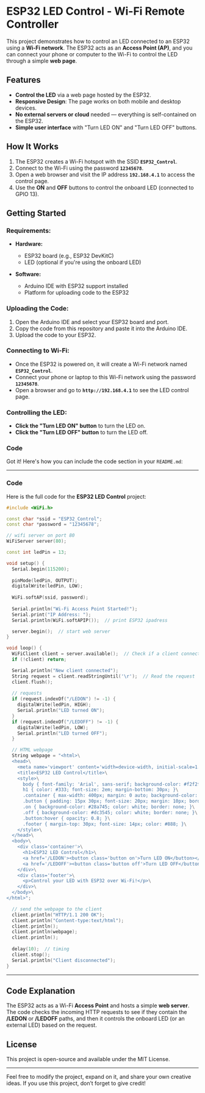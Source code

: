 # ESP32 LED Control - Wi-Fi Remote Controller

This project demonstrates how to control an LED connected to an ESP32 using a **Wi-Fi network**. The ESP32 acts as an **Access Point (AP)**, and you can connect your phone or computer to the Wi-Fi to control the LED through a simple **web page**.

## Features

- **Control the LED** via a web page hosted by the ESP32.
- **Responsive Design**: The page works on both mobile and desktop devices.
- **No external servers or cloud** needed — everything is self-contained on the ESP32.
- **Simple user interface** with "Turn LED ON" and "Turn LED OFF" buttons.

## How It Works

1. The ESP32 creates a Wi-Fi hotspot with the SSID **`ESP32_Control`**.
2. Connect to the Wi-Fi using the password **`12345678`**.
3. Open a web browser and visit the IP address **`192.168.4.1`** to access the control page.
4. Use the **ON** and **OFF** buttons to control the onboard LED (connected to GPIO 13).

## Getting Started

### Requirements:

- **Hardware:**
  - ESP32 board (e.g., ESP32 DevKitC)
  - LED (optional if you're using the onboard LED)

- **Software:**
  - Arduino IDE with ESP32 support installed
  - Platform for uploading code to the ESP32

### Uploading the Code:

1. Open the Arduino IDE and select your ESP32 board and port.
2. Copy the code from this repository and paste it into the Arduino IDE.
3. Upload the code to your ESP32.

### Connecting to Wi-Fi:

- Once the ESP32 is powered on, it will create a Wi-Fi network named **`ESP32_Control`**.
- Connect your phone or laptop to this Wi-Fi network using the password **`12345678`**.
- Open a browser and go to **`http://192.168.4.1`** to see the LED control page.

### Controlling the LED:

- **Click the "Turn LED ON" button** to turn the LED on.
- **Click the "Turn LED OFF" button** to turn the LED off.

### Code

Got it! Here's how you can include the code section in your `README.md`:

---

### **Code**

Here is the full code for the **ESP32 LED Control** project:

```cpp
#include <WiFi.h>

const char *ssid = "ESP32_Control";
const char *password = "12345678";

// wifi server on port 80
WiFiServer server(80);

const int ledPin = 13;

void setup() {
  Serial.begin(115200);
  
  pinMode(ledPin, OUTPUT);
  digitalWrite(ledPin, LOW);
  
  WiFi.softAP(ssid, password);
  
  Serial.println("Wi-Fi Access Point Started!");
  Serial.print("IP Address: ");
  Serial.println(WiFi.softAPIP());  // print ESP32 ipadress

  server.begin();  // start web server
}

void loop() {
  WiFiClient client = server.available();  // Check if a client connected
  if (!client) return;

  Serial.println("New client connected");
  String request = client.readStringUntil('\r');  // Read the request
  client.flush();
  
  // requests
  if (request.indexOf("/LEDON") != -1) {
    digitalWrite(ledPin, HIGH);
    Serial.println("LED turned ON");
  }
  if (request.indexOf("/LEDOFF") != -1) {
    digitalWrite(ledPin, LOW);
    Serial.println("LED turned OFF");
  }

  // HTML webpage
  String webpage = "<html>\
  <head>\
    <meta name='viewport' content='width=device-width, initial-scale=1.0'>\
    <title>ESP32 LED Control</title>\
    <style>\
      body { font-family: 'Arial', sans-serif; background-color: #f2f2f2; text-align: center; padding: 20px; }\
      h1 { color: #333; font-size: 2em; margin-bottom: 30px; }\
      .container { max-width: 400px; margin: 0 auto; background-color: #fff; border-radius: 10px; box-shadow: 0 4px 8px rgba(0, 0, 0, 0.1); padding: 20px; }\
      .button { padding: 15px 30px; font-size: 20px; margin: 10px; border-radius: 5px; text-decoration: none; display: inline-block; width: 150px; cursor: pointer; transition: all 0.3s ease; }\
      .on { background-color: #28a745; color: white; border: none; }\
      .off { background-color: #dc3545; color: white; border: none; }\
      .button:hover { opacity: 0.8; }\
      .footer { margin-top: 30px; font-size: 14px; color: #888; }\
    </style>\
  </head>\
  <body>\
    <div class='container'>\
      <h1>ESP32 LED Control</h1>\
      <a href='/LEDON'><button class='button on'>Turn LED ON</button></a>\
      <a href='/LEDOFF'><button class='button off'>Turn LED OFF</button></a>\
    </div>\
    <div class='footer'>\
      <p>Control your LED with ESP32 over Wi-Fi!</p>\
    </div>\
  </body>\
</html>";

  // send the webpage to the client
  client.println("HTTP/1.1 200 OK");
  client.println("Content-type:text/html");
  client.println();
  client.println(webpage);
  client.println();
  
  delay(10);  // timing
  client.stop();
  Serial.println("Client disconnected");
}
```

---

## Code Explanation

The ESP32 acts as a Wi-Fi **Access Point** and hosts a simple **web server**. The code checks the incoming HTTP requests to see if they contain the **/LEDON** or **/LEDOFF** paths, and then it controls the onboard LED (or an external LED) based on the request.

## License

This project is open-source and available under the MIT License.

---

Feel free to modify the project, expand on it, and share your own creative ideas. If you use this project, don’t forget to give credit!
